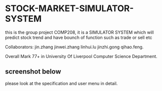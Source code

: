 # STOCK-MARKET-SIMULATOR-SYSTEM
this is the group project COMP208, it is a SIMULATOR SYSTEM which will predict stock trend and have bounch of function such as trade or sell etc

Collaborators: jin.zhang jinwei.zhang linhui.lu jinzhi.gong qihao.feng.

Overall Mark 77+ in University Of Liverpool Computer Science Department.

screenshot below
--------------------------------------------------------------------------------------------------

please look at the specification and user menu in detail.
